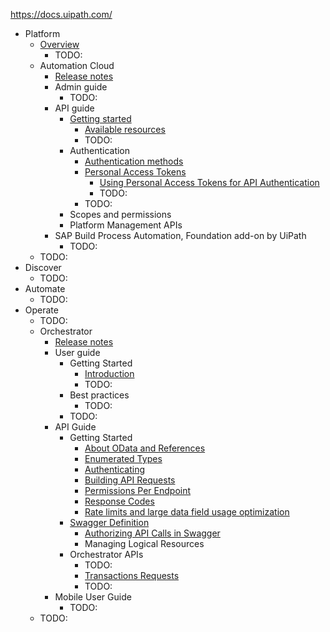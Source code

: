 https://docs.uipath.com/

* Platform
  * [Overview](overview.md)
    * TODO:
  * Automation Cloud
    * [Release notes](https://docs.uipath.com/automation-cloud/automation-cloud/latest/release-notes/release-notes-2025)
    * Admin guide
      * TODO:
    * API guide
      * [Getting started](automation-cloud.automation-cloud.latest.api-guide.about-this-guide.md)
        * [Available resources](automation-cloud.automation-cloud.latest.api-guide.available-resources.md)
        * TODO:
      * Authentication
        * [Authentication methods](automation-cloud.automation-cloud.latest.api-guide.authentication-methods.md)
        * [Personal Access Tokens](automation-cloud.automation-cloud.latest.api-guide.personal-access-tokens.md)
          * [Using Personal Access Tokens for API Authentication](automation-cloud.automation-cloud.latest.api-guide.using-personal-access-tokens-for-api-authentication.md)
          * TODO:
        * TODO:
      * Scopes and permissions
      * Platform Management APIs
    * SAP Build Process Automation, Foundation add-on by UiPath
      * TODO:
  * TODO:
* Discover
  * TODO:
* Automate
  * TODO:
* Operate
  * TODO:
  * Orchestrator
    * [Release notes](https://docs.uipath.com/orchestrator/automation-cloud/latest/release-notes/2025)
    * User guide
      * Getting Started
        * [Introduction](orchestrator.automation-cloud.latest.user-guide.introduction.md)
        * TODO:
      * Best practices
        * TODO:
      * TODO:
    * API Guide
      * Getting Started
        * [About OData and References](orchestrator.automation-cloud.latest.api-guide.about-odata-and-references.md)
        * [Enumerated Types](https://docs.uipath.com/orchestrator/automation-cloud/latest/api-guide/enumerated-types)
        * [Authenticating](orchestrator.automation-cloud.latest.api-guide.authenticating.md)
        * [Building API Requests](orchestrator.automation-cloud.latest.api-guide.building-api-requests.md)
        * [Permissions Per Endpoint](orchestrator.automation-cloud.latest.api-guide.permissions-per-endpoint.md)
        * [Response Codes](orchestrator.automation-cloud.latest.api-guide.response-codes.md)
        * [Rate limits and large data field usage optimization](orchestrator.automation-cloud.latest.api-guide.rate-limits.md)
      * [Swagger Definition](orchestrator.automation-cloud.latest.api-guide.read-me.md)
        * [Authorizing API Calls in Swagger](orchestrator.automation-cloud.latest.api-guide.authorizing-api-calls-in-swagger.md)
        * Managing Logical Resources
      * Orchestrator APIs
        * TODO:
        * [Transactions Requests](orchestrator.automation-cloud.latest.api-guide.transactions-requests.md)
        * TODO:
    * Mobile User Guide
      * TODO:
  * TODO: